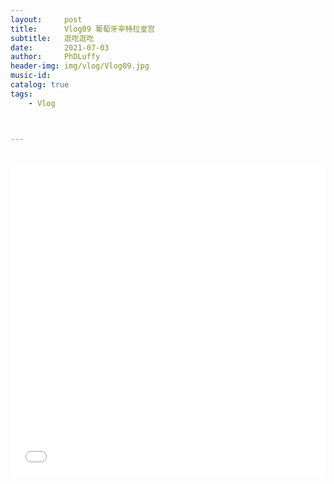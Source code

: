 ```yaml
---
layout:     post
title:      Vlog09 葡萄牙辛特拉皇宫
subtitle:   逛吃逛吃
date:       2021-07-03
author:     PhDLuffy
header-img: img/vlog/Vlog09.jpg
music-id: 
catalog: true
tags:
    - Vlog



---
```




<br>

<iframe 
frameborder="no" 
src="//player.bilibili.com/player.html?aid=973877392&bvid=BV1d44y1i7Rf&cid=363762872&page=1&high_quality=1" 
width="100%" 
height="500">
</iframe>


